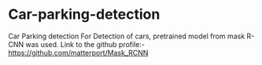 # Car-parking-detection
Car Parking detection
For Detection of cars, pretrained model from mask R-CNN was used. Link to the github profile:-
https://github.com/matterport/Mask_RCNN
